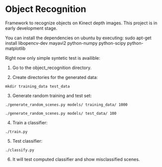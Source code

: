 Object Recognition
==================

Framework to recognize objects on Kinect depth images. This project is in early development stage.

You can install the dependencies on ubuntu by executing:
sudo apt-get install libopencv-dev mayavi2 python-numpy python-scipy python-matplotlib

Right now only simple syntetic test is availible:

1. Go to the object_recognition directory.

2. Create directories for the generated data:

`mkdir training_data test_data`

3. Generate random training and test set:

`./generate_random_scenes.py models/ training_data/ 1000`

`./generate_random_scenes.py models/ test_data/ 100`

4. Train a classifier:

`./train.py`

5. Test classifier:

`./classify.py`

6. It will test computed classifier and show misclassified scenes.
